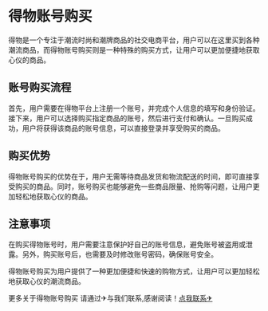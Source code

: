 # 得物账号购买

得物是一个专注于潮流时尚和潮牌商品的社交电商平台，用户可以在这里买到各种潮流商品，而得物账号购买则是一种特殊的购买方式，让用户可以更加便捷地获取心仪的商品。

## 账号购买流程

首先，用户需要在得物平台上注册一个账号，并完成个人信息的填写和身份验证。接下来，用户可以选择购买指定商品的账号，然后进行支付和确认。一旦购买成功，用户将获得该商品的账号信息，可以直接登录并享受购买的商品。

## 购买优势

得物账号购买的优势在于，用户无需等待商品发货和物流配送的时间，即可直接享受购买的商品。同时，账号购买也能够避免一些商品限量、抢购等问题，让用户更加轻松地获取心仪的商品。

## 注意事项

在购买得物账号时，用户需要注意保护好自己的账号信息，避免账号被盗用或泄露。另外，购买账号后，也需要及时修改账号密码，确保账号安全。

得物账号购买为用户提供了一种更加便捷和快速的购物方式，让用户可以更加轻松地获取心仪的潮流商品。

更多关于得物账号购买 请通过✈与我们联系,感谢阅读！[点我联系✈](https://img.G208.com)